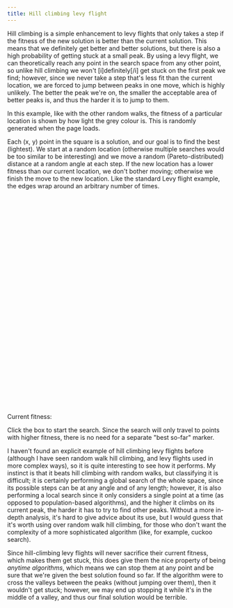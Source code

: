 ```yaml
---
title: Hill climbing levy flight
---
```

Hill climbing is a simple enhancement to levy flights that only takes a step if the fitness of the new solution is better than the current solution. This means that we definitely get better and better solutions, but there is also a high probability of getting stuck at a small peak. By using a levy flight, we can theoretically reach any point in the search space from any other point, so unlike hill climbing we won't [i]definitely[/i] get stuck on the first peak we find; however, since we never take a step that's less fit than the current location, we are forced to jump between peaks in one move, which is highly unlikely. The better the peak we're on, the smaller the acceptable area of better peaks is, and thus the harder it is to jump to them.

In this example, like with the other random walks, the fitness of a particular location is shown by how light the grey colour is. This is randomly generated when the page loads.

Each (x, y) point in the square is a solution, and our goal is to find the best (lightest). We start at a random location (otherwise multiple searches would be too similar to be interesting) and we move a random (Pareto-distributed) distance at a random angle at each step. If the new location has a lower fitness than our current location, we don't bother moving; otherwise we finish the move to the new location. Like the standard Levy flight example, the edges wrap around an arbitrary number of times.

<div id="levyhill_playfield" style="width: 500px; height: 500px;"></div>
<form action="#" type="get">
<div>
  <span>Current fitness:</label>&nbsp;&nbsp;<a href="#" id="levyhill_fitness_display"></a>
</div>
</form>
<script src="/js/jquery.js"></script>
<script src="/js/jquery_svg.js"></script>
<script src="/js/underscore.js"></script>
<script src="/js/optimisation/levyhill.js"></script>

Click the box to start the search. Since the search will only travel to points with higher fitness, there is no need for a separate "best so-far" marker.

I haven't found an explicit example of hill climbing levy flights before (although I have seen random walk hill climbing, and levy flights used in more complex ways), so it is quite interesting to see how it performs. My instinct is that it beats hill climbing with random walks, but classifying it is difficult; it is certainly performing a global search of the whole space, since its possible steps can be at any angle and of any length; however, it is also performing a local search since it only considers a single point at a time (as opposed to population-based algorithms), and the higher it climbs on its current peak, the harder it has to try to find other peaks. Without a more in-depth analysis, it's hard to give advice about its use, but I would guess that it's worth using over random walk hill climbing, for those who don't want the complexity of a more sophisticated algorithm (like, for example, cuckoo search).

Since hill-climbing levy flights will never sacrifice their current fitness, which makes them get stuck, this does give them the nice property of being *anytime algorithms*, which means we can stop them at any point and be sure that we're given the best solution found so far. If the algorithm were to cross the valleys between the peaks (without jumping over them), then it wouldn't get stuck; however, we may end up stopping it while it's in the middle of a valley, and thus our final solution would be terrible.
